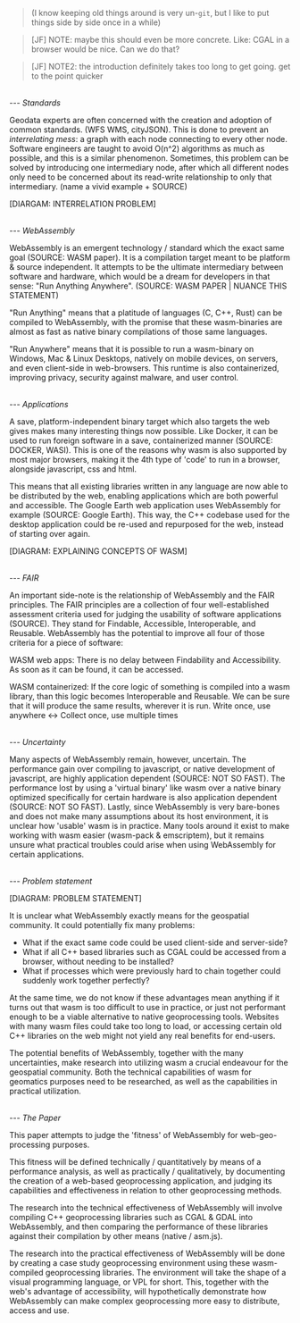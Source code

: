 > (I know keeping old things around is very un-`git`, but I like to put things side by side once in a while)

> [JF] NOTE: maybe this should even be more concrete. Like: CGAL in a browser would be nice. Can we do that? 

> [JF] NOTE2: the introduction definitely takes too long to get going. get to the point quicker

<br> --- *Standards*

Geodata experts are often concerned with the creation and adoption of common standards. (WFS WMS, cityJSON). 
This is done to prevent an *interrelating mess*: a graph with each node connecting to every other node.
Software engineers are taught to avoid O(n^2) algorithms as much as possible, and this is a similar phenomenon. 
Sometimes, this problem can be solved by introducing one intermediary node, after which all different nodes only need to be concerned about its read-write relationship to only that intermediary. (name a vivid example + SOURCE)

[DIARGAM: INTERRELATION PROBLEM]

<br>--- *WebAssembly*

WebAssembly is an emergent technology / standard which the exact same goal (SOURCE: WASM paper). 
It is a compilation target meant to be platform & source independent. 
It attempts to be the ultimate intermediary between software and hardware, which would be a dream for developers in that sense: "Run Anything Anywhere". (SOURCE: WASM PAPER | NUANCE THIS STATEMENT)

"Run Anything" means that a platitude of languages (C, C++, Rust) can be compiled to WebAssembly, with the promise that these wasm-binaries are almost as fast as native binary compilations of those same languages. 

"Run Anywhere" means that it is possible to run a wasm-binary on Windows, Mac & Linux Desktops, natively on mobile devices, on servers, and even client-side in web-browsers. 
This runtime is also containerized, improving privacy, security against malware, and user control. 

<br>--- *Applications*

<!-- The possibility to run a system-level language in the browser already existed before, but it involved a compilation to an optimized type of javascript. Now that WebAssembly, which is specifically meant as a compilation target, runs in a browser too, this has become unnecessary.  -->

A save, platform-independent binary target which also targets the web gives makes many interesting things now possible. 
Like Docker, it can be used to run foreign software in a save, containerized manner (SOURCE: DOCKER, WASI).
This is one of the reasons why wasm is also supported by most major browsers, making it the 4th type of 'code' to run in a browser, alongside javascript, css and html. 

This means that all existing libraries written in any language are now able to be distributed by the web, enabling applications which are both powerful and accessible. 
The Google Earth web application uses WebAssembly for example (SOURCE: Google Earth). 
This way, the C++ codebase used for the desktop application could be re-used and repurposed for the web, instead of starting over again. 

[DIAGRAM: EXPLAINING CONCEPTS OF WASM]

<br>--- *FAIR*

An important side-note is the relationship of WebAssembly and the FAIR principles. The FAIR principles are a collection of four well-established assessment criteria used for judging the usability of software applications (SOURCE). They stand for Findable, Accessible, Interoperable, and Reusable. WebAssembly has the potential to improve all four of those criteria for a piece of software:  

WASM web apps: 
There is no delay between Findability and Accessibility. 
As soon as it can be found, it can be accessed. 

WASM containerized:
If the core logic of something is compiled into a wasm library, than this logic becomes Interoperable and Reusable. 
We can be sure that it will produce the same results, wherever it is run. 
Write once, use anywhere <-> Collect once, use multiple times

<br>--- *Uncertainty* 
<!-- ( WebAssembly is not all sunshine and rainbows ) -->
Many aspects of WebAssembly remain, however, uncertain. 
The performance gain over compiling to javascript, or native development of javascript, are highly application dependent (SOURCE: NOT SO FAST). 
The performance lost by using a 'virtual binary' like wasm over a native binary optimized specifically for certain hardware is also application dependent (SOURCE: NOT SO FAST). 
Lastly, since WebAssembly is very bare-bones and does not make many assumptions about its host environment, it is unclear how 'usable' wasm is in practice.
Many tools around it exist to make working with wasm easier (wasm-pack & emscriptem), but it remains unsure what practical troubles could arise when using WebAssembly for certain applications. 

<br>--- *Problem statement*
<!-- ( Bring it back to geomatics) -->

[DIAGRAM: PROBLEM STATEMENT]

It is unclear what WebAssembly exactly means for the geospatial community. 
It could potentially fix many problems:
- What if the exact same code could be used client-side and server-side?
- What if all C++ based libraries such as CGAL could be accessed from a browser, without needing to be installed? 
- What if processes which were previously hard to chain together could suddenly work together perfectly? 

At the same time, we do not know if these advantages mean anything if it turns out that wasm is too difficult to use in practice, or just not performant enough to be a viable alternative to native geoprocessing tools. 
Websites with many wasm files could take too long to load, or accessing certain old C++ libraries on the web might not yield any real benefits for end-users. 

The potential benefits of WebAssembly, together with the many uncertainties, make research into utilizing wasm a crucial endeavour for the geospatial community. 
Both the technical capabilities of wasm for geomatics purposes need to be researched, as well as the capabilities in practical utilization. 


<br>--- *The Paper*

This paper attempts to judge the 'fitness' of WebAssembly for web-geo-processing purposes. 

This fitness will be defined technically / quantitatively by means of a performance analysis, as well as practically / qualitatively, by documenting the creation of a web-based geoprocessing application, and judging its capabilities and effectiveness in relation to other geoprocessing methods. 

The research into the technical effectiveness of WebAssembly will involve compiling C++ geoprocessing libraries such as CGAL & GDAL into WebAssembly, and then comparing the performance of these libraries against their compilation by other means (native / asm.js). 

The research into the practical effectiveness of WebAssembly will be done by creating a case study geoprocessing environment using these wasm-compiled geoprocessing libraries. 
The environment will take the shape of a visual programming language, or VPL for short. 
This, together with the web's advantage of accessibility, will hypothetically demonstrate how WebAssembly can make complex geoprocessing more easy to distribute, access and use. 
